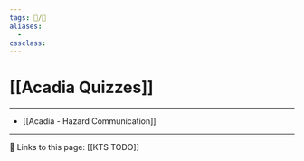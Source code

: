 ```yaml
---
tags: 📝/🌱
aliases:
  -
cssclass:
---
```


# [[Acadia Quizzes]]

---
- [[Acadia - Hazard Communication]]


---

🔗 Links to this page:
[[KTS TODO]]
